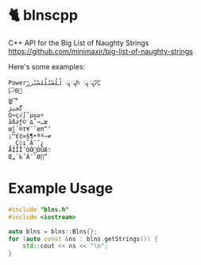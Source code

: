 # 🐈 blnscpp
C++ API for the Big List of Naughty Strings https://github.com/minimaxir/big-list-of-naughty-strings

Here's some examples:
```
Powerلُلُصّبُلُلصّبُررً ॣ ॣh ॣ ॣ冗
🏳0🌈️
జ్ఞ‌ా
گچپژ
Ω≈ç√∫˜µ≤≥÷
åß∂ƒ©˙∆˚¬…æ
œ∑´®†¥¨ˆøπ“‘
¡™£¢∞§¶•ªº–≠
¸˛Ç◊ı˜Â¯˘¿
ÅÍÎÏ˝ÓÔÒÚÆ☃
Œ„´‰ˇÁ¨ˆØ∏”
```

# Example Usage
```c++
#include "blns.h"
#include <iostream>

auto blns = blns::Blns{};
for (auto const &ns : blns.getStrings()) {
    std::cout << ns << "\n";
}
```

